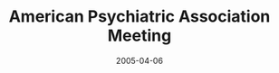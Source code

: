 ---
title: "American Psychiatric Association Meeting"
project_id: 
date: 2005-04-06
conference_id: ""
presenters:
   - peter_bandettini
summary: "American Psychiatric Association Meeting, Atlanta, GA"
file: /assets/presentations/
filename: 
layout: presentation
---